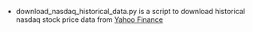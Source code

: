 - download_nasdaq_historical_data.py is a script to download historical nasdaq stock price data from [Yahoo Finance](https://www.kaggle.com/code/jacksoncrow/download-nasdaq-historical-data)
